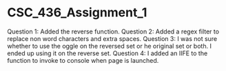 # CSC_436_Assignment_1
Question 1: Added the reverse function.
Question 2: Added a regex filter to replace non word characters and extra spaces.
Question 3: I was not sure whether to use the oggle on the reversed set or he original set or both. I ended up using it on the reverse set.
Question 4: I added an IIFE to the function to invoke to console when page is launched.